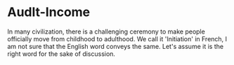 # Audlt-Income
In many civilization, there is a challenging ceremony to make people officially move from childhood to adulthood. We call it 'Initiation' in French, I am not sure that the English word conveys the same. Let's assume it is the right word for the sake of discussion.
